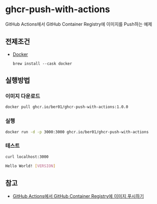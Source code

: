 # ghcr-push-with-actions

GitHub Actions에서 GitHub Container Registry에 이미지를 Push하는 예제

## 전제조건

- [Docker](https://www.docker.com/)

    ```
    brew install --cask docker
    ```

## 실행방법

### 이미지 다운로드

```bash
docker pull ghcr.io/ber01/ghcr-push-with-actions:1.0.0
```

### 실행

```bash
docker run -d -p 3000:3000 ghcr.io/ber01/ghcr-push-with-actions
```

### 테스트

```bash
curl localhost:3000
```

```bash
Hello World! [VERSION]
```

## 참고

- [GitHub Actions에서 GitHub Container Registry에 이미지 푸시하기](https://blog.outsider.ne.kr/1531)